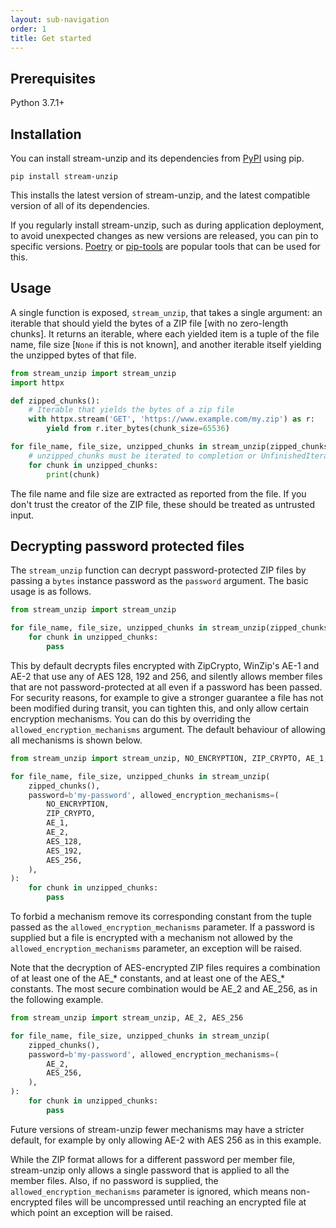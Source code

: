```yaml
---
layout: sub-navigation
order: 1
title: Get started
---
```



## Prerequisites

Python 3.7.1+


## Installation

You can install stream-unzip and its dependencies from [PyPI](https://pypi.org/project/stream-unzip/) using pip.

```shell
pip install stream-unzip
```

This installs the latest version of stream-unzip, and the latest compatible version of all of its dependencies.

If you regularly install stream-unzip, such as during application deployment, to avoid unexpected changes as new versions are released, you can pin to specific versions. [Poetry](https://python-poetry.org/) or [pip-tools](https://pip-tools.readthedocs.io/en/latest/) are popular tools that can be used for this.


## Usage

A single function is exposed, `stream_unzip`, that takes a single argument: an iterable that should yield the bytes of a ZIP file [with no zero-length chunks]. It returns an iterable, where each yielded item is a tuple of the file name, file size [`None` if this is not known], and another iterable itself yielding the unzipped bytes of that file.

```python
from stream_unzip import stream_unzip
import httpx

def zipped_chunks():
    # Iterable that yields the bytes of a zip file
    with httpx.stream('GET', 'https://www.example.com/my.zip') as r:
        yield from r.iter_bytes(chunk_size=65536)

for file_name, file_size, unzipped_chunks in stream_unzip(zipped_chunks()):
    # unzipped_chunks must be iterated to completion or UnfinishedIterationError will be raised
    for chunk in unzipped_chunks:
        print(chunk)
```

The file name and file size are extracted as reported from the file. If you don't trust the creator of the ZIP file, these should be treated as untrusted input.


## Decrypting password protected files

The `stream_unzip` function can decrypt password-protected ZIP files by passing a `bytes` instance password as the `password` argument. The basic usage is as follows.

```python
from stream_unzip import stream_unzip

for file_name, file_size, unzipped_chunks in stream_unzip(zipped_chunks(), password=b'my-password'):
    for chunk in unzipped_chunks:
        pass
```

This by default decrypts files encrypted with ZipCrypto, WinZip's AE-1 and AE-2 that use any of AES 128, 192 and 256, and silently allows member files that are not password-protected at all even if a password has been passed. For security reasons, for example to give a stronger guarantee a file has not been modified during transit, you can tighten this, and only allow certain encryption mechanisms. You can do this by overriding the `allowed_encryption_mechanisms` argument. The default behaviour of allowing all mechanisms is shown below.

```python
from stream_unzip import stream_unzip, NO_ENCRYPTION, ZIP_CRYPTO, AE_1, AE_2, AES_128, AES_192, AES_256

for file_name, file_size, unzipped_chunks in stream_unzip(
    zipped_chunks(),
    password=b'my-password', allowed_encryption_mechanisms=(
        NO_ENCRYPTION,
        ZIP_CRYPTO,
        AE_1,
        AE_2,
        AES_128,
        AES_192,
        AES_256,
    ),
):
    for chunk in unzipped_chunks:
        pass
```

To forbid a mechanism remove its corresponding constant from the tuple passed as the `allowed_encryption_mechanisms` parameter. If a password is supplied but a file is encrypted with a mechanism not allowed by the `allowed_encryption_mechanisms` parameter, an exception will be raised.

Note that the decryption of AES-encrypted ZIP files requires a combination of at least one of the AE_* constants, and at least one of the AES_* constants. The most secure combination would be AE_2 and AE_256, as in the following example.

```python
from stream_unzip import stream_unzip, AE_2, AES_256

for file_name, file_size, unzipped_chunks in stream_unzip(
    zipped_chunks(),
    password=b'my-password', allowed_encryption_mechanisms=(
        AE_2,
        AES_256,
    ),
):
    for chunk in unzipped_chunks:
        pass
```

Future versions of stream-unzip fewer mechanisms may have a stricter default, for example by only allowing AE-2 with AES 256 as in this example.

While the ZIP format allows for a different password per member file, stream-unzip only allows a single password that is applied to all the member files. Also, if no password is supplied, the `allowed_encryption_mechanisms` parameter is ignored, which means non-encrypted files will be uncompressed until reaching an encrypted file at which point an exception will be raised.
